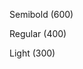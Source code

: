 <p class="ibm-type-semibold">Semibold (600)</p>
<p class="ibm-type-regular">Regular (400)</p>
<p class="ibm-type-light">Light (300)</p>